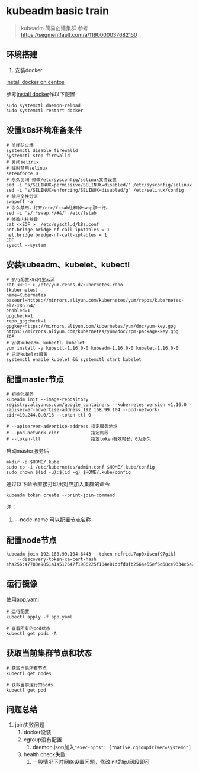 # kubeadm basic train

> kubeadm 简易创建集群
> 参考<https://segmentfault.com/a/1190000037682150>

## 环境搭建

1. 安装docker

[install docker on centos](https://docs.docker.com/engine/install/centos/)

参考[install docker](../../docker/docker/README.md)作以下配置

```shell
sudo systemctl daemon-reload
sudo systemctl restart docker
```

## 设置k8s环境准备条件

```shell
# 关闭防火墙
systemctl disable firewalld
systemctl stop firewalld
# 关闭selinux
# 临时禁用selinux
setenforce 0
# 永久关闭 修改/etc/sysconfig/selinux文件设置
sed -i 's/SELINUX=permissive/SELINUX=disabled/' /etc/sysconfig/selinux
sed -i "s/SELINUX=enforcing/SELINUX=disabled/g" /etc/selinux/config
# 禁用交换分区
swapoff -a
# 永久禁用，打开/etc/fstab注释掉swap那一行。
sed -i 's/.*swap.*/#&/' /etc/fstab
# 修改内核参数
cat <<EOF >  /etc/sysctl.d/k8s.conf
net.bridge.bridge-nf-call-ip6tables = 1
net.bridge.bridge-nf-call-iptables = 1
EOF
sysctl --system
```

## 安装kubeadm、kubelet、kubectl

```shell
# 执行配置k8s阿里云源
cat <<EOF > /etc/yum.repos.d/kubernetes.repo
[kubernetes]
name=Kubernetes
baseurl=https://mirrors.aliyun.com/kubernetes/yum/repos/kubernetes-el7-x86_64/
enabled=1
gpgcheck=1
repo_gpgcheck=1
gpgkey=https://mirrors.aliyun.com/kubernetes/yum/doc/yum-key.gpg https://mirrors.aliyun.com/kubernetes/yum/doc/rpm-package-key.gpg
EOF
# 安装kubeadm、kubectl、kubelet
yum install -y kubectl-1.16.0-0 kubeadm-1.16.0-0 kubelet-1.16.0-0
# 启动kubelet服务
systemctl enable kubelet && systemctl start kubelet
```

## 配置master节点

```shell
# 初始化服务
kubeadm init --image-repository registry.aliyuncs.com/google_containers --kubernetes-version v1.16.0 --apiserver-advertise-address 192.168.99.104 --pod-network-cidr=10.244.0.0/16 --token-ttl 0

# --apiserver-advertise-address 指定服务地址
# --pod-network-cidr            指定网段
# --token-ttl                   指定token有效时长，0为永久
```

启动master服务后

```shell
mkdir -p $HOME/.kube
sudo cp -i /etc/kubernetes/admin.conf $HOME/.kube/config
sudo chown $(id -u):$(id -g) $HOME/.kube/config
```

通过以下命令直接打印出对应加入集群的命令

```shell
kubeadm token create --print-join-command
```

注：

1. --node-name 可以配置节点名称

## 配置node节点

```shell
kubeadm join 192.168.99.104:6443 --token ncfrid.7ap0xiseuf97gikl 
    --discovery-token-ca-cert-hash sha256:47783e9851a1a517647f1986225f104e81dbfd8fb256ae55ef6d68ce9334c6a2
```

## 运行镜像

使用[app.yaml](./app.yaml)

```shell
# 运行配置
kubectl apply -f app.yaml

# 查看所有的pod状态
kubectl get pods -A
```

## 获取当前集群节点和状态

```shell
# 获取当前所有节点
kubectl get nodes

# 获取当前运行的pods
kubectl get pod
```

## 问题总结

1. join失败问题
   1. docker没装
   2. cgroup没有配置
      1. daemon.json加入`"exec-opts": ["native.cgroupdriver=systemd"]`
   3. health check失败
      1. 一般情况下时网络设置问题，修改init的ip/网段即可
